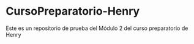 # CursoPreparatorio-Henry
Este es un repositorio de prueba del Módulo 2 del curso preparatorio de Henry

